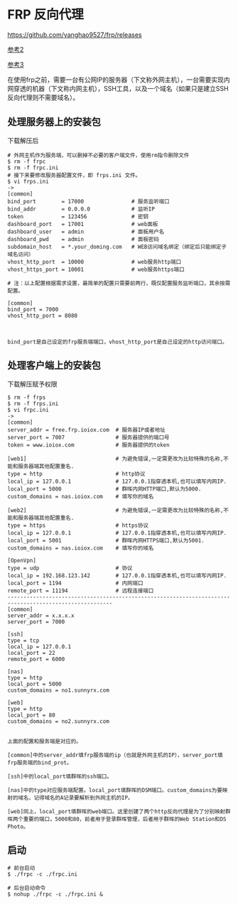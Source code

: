 # FRP 反向代理

https://github.com/yanghao9527/frp/releases

[参考2](https://cloud.tencent.com/developer/article/1748214#:~:text=frp%20%E6%98%AF%E4%B8%80%E4%B8%AA%E4%B8%93%E6%B3%A8%E4%BA%8E%E5%86%85%E7%BD%91%E7%A9%BF%E9%80%8F%E7%9A%84%E9%AB%98%E6%80%A7%E8%83%BD%E7%9A%84%E5%8F%8D%E5%90%91%E4%BB%A3%E7%90%86%E5%BA%94%E7%94%A8%EF%BC%8C%E6%94%AF%E6%8C%81%20TCP%E3%80%81UDP%E3%80%81HTTP%E3%80%81HTTPS%20%E7%AD%89%E5%A4%9A%E7%A7%8D%E5%8D%8F%E8%AE%AE%E3%80%82.%20%E5%8F%AF%E4%BB%A5%E5%B0%86%E5%86%85%E7%BD%91%E6%9C%8D%E5%8A%A1%E4%BB%A5%E5%AE%89%E5%85%A8%E3%80%81%E4%BE%BF%E6%8D%B7%E7%9A%84%E6%96%B9%E5%BC%8F%E9%80%9A%E8%BF%87%E5%85%B7%E6%9C%89%E5%85%AC%E7%BD%91%20IP,%E8%8A%82%E7%82%B9%E7%9A%84%E4%B8%AD%E8%BD%AC%E6%9A%B4%E9%9C%B2%E5%88%B0%E5%85%AC%E7%BD%91%E3%80%82.%20%E8%BF%99%E9%87%8C%E7%AE%80%E5%8D%95%E8%AE%B0%E5%BD%95%E5%85%B6%E5%AE%A2%E6%88%B7%E7%AB%AF%E5%8F%8A%E6%9C%8D%E5%8A%A1%E7%AB%AF%E7%9A%84%E9%85%8D%E7%BD%AE%E6%96%B9%E6%B3%95%E3%80%82.%20github%EF%BC%9A%20https%3A%2F%2Fgithub.com%2Ffatedier%2Ffrp.%20document%EF%BC%9A%20https%3A%2F%2Fgofrp.org%2Fdocs%2F.)

[参考3](https://www.jianshu.com/p/e8e26bcc6fe6)

在使用frp之前，需要一台有公网IP的服务器（下文称外网主机），一台需要实现内网穿透的机器（下文称内网主机），SSH工具，以及一个域名（如果只是建立SSH反向代理则不需要域名）。



## 处理服务器上的安装包

下载解压后

```shell
# 外网主机作为服务端，可以删掉不必要的客户端文件，使用rm指令删除文件
$ rm -f frpc
$ rm -f frpc.ini
# 接下来要修改服务器配置文件，即 frps.ini 文件。
$ vi frps.ini
->
[common]
bind_port        = 17000               # 服务监听端口
bind_addr        = 0.0.0.0             # 监听IP
token            = 123456              # 密钥
dashboard_port   = 17001               # web面板
dashboard_user   = admin               # 面板用户名
dashboard_pwd    = admin               # 面板密码
subdomain_host   = *.your_doming.com   # WEB访问域名绑定（绑定后只能绑定子域名访问）
vhost_http_port  = 10000               # web服务http端口
vhost_https_port = 10001               # web服务https端口

# 注：以上配置根据需求设置，最简单的配置只需要前两行，既仅配置服务监听端口，其余按需配置。

[common]
bind_port = 7000
vhost_http_port = 8080



bind_port是自己设定的frp服务端端口，vhost_http_port是自己设定的http访问端口。
```

## 处理客户端上的安装包

下载解压赋予权限

```shell
$ rm -f frps
$ rm -f frps.ini
$ vi frpc.ini
->
[common]
server_addr = free.frp.ioiox.com  # 服务器IP或者地址
server_port = 7007                # 服务器提供的端口号
token = www.ioiox.com             # 服务器提供的token

[web1]                            # 为避免错误,一定需更改为比较特殊的名称,不能和服务器端其他配置重名.
type = http                       # http协议
local_ip = 127.0.0.1              # 127.0.0.1指穿透本机,也可以填写内网IP.
local_port = 5000                 # 群晖内网HTTP端口,默认为5000.
custom_domains = nas.ioiox.com    # 填写你的域名

[web2]                            # 为避免错误,一定需更改为比较特殊的名称,不能和服务器端其他配置重名.
type = https                      # https协议
local_ip = 127.0.0.1              # 127.0.0.1指穿透本机,也可以填写内网IP.
local_port = 5001                 # 群晖内网HTTPS端口,默认为5001.
custom_domains = nas.ioiox.com    # 填写你的域名

[OpenVpn]
type = udp                        # 协议
local_ip = 192.168.123.142        # 127.0.0.1指穿透本机,也可以填写内网IP.
local_port = 1194                 # 内网端口
remote_port = 11194               # 远程连接端口
-------------------------------------------------------------------------------------------------------
[common]
server_addr = x.x.x.x
server_port = 7000

[ssh]
type = tcp
local_ip = 127.0.0.1
local_port = 22
remote_port = 6000

[nas]
type = http
local_port = 5000
custom_domains = no1.sunnyrx.com

[web]
type = http
local_port = 80
custom_domains = no2.sunnyrx.com


上面的配置和服务端是对应的。

[common]中的server_addr填frp服务端的ip（也就是外网主机的IP），server_port填frp服务端的bind_prot。

[ssh]中的local_port填群晖的ssh端口。

[nas]中的type对应服务端配置。local_port填群晖的DSM端口。custom_domains为要映射的域名，记得域名的A记录要解析到外网主机的IP。

[web]同上，local_port填群晖的web端口。这里创建了两个http反向代理是为了分别映射群晖两个重要的端口，5000和80，前者用于登录群晖管理，后者用于群晖的Web Station和DS Photo。
```

## 启动

```shell
# 前台启动
$ ./frpc -c ./frpc.ini

# 后台启动命令
$ nohup ./frpc -c ./frpc.ini &
```